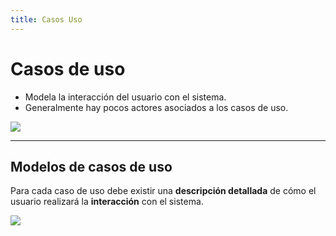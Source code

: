 ```yaml
---
title: Casos Uso
---
```


# Casos de uso

* Modela la interacción del usuario con el sistema.
* Generalmente hay pocos actores asociados a los casos de uso.

<img src="../../_static/images/U6_10.png"/>

---

## Modelos de casos de uso

Para cada caso de uso debe existir una **descripción detallada** de cómo el usuario realizará la **interacción** con el sistema.

<img src="../../_static/images/U6_11.png"/>

